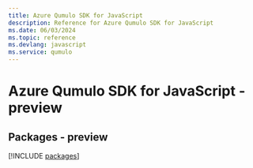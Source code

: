 ```yaml
---
title: Azure Qumulo SDK for JavaScript
description: Reference for Azure Qumulo SDK for JavaScript
ms.date: 06/03/2024
ms.topic: reference
ms.devlang: javascript
ms.service: qumulo
---
```

# Azure Qumulo SDK for JavaScript - preview
## Packages - preview
[!INCLUDE [packages](qumulo-index.md)]